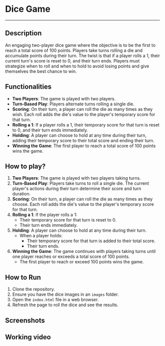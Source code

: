 # Dice Game
<hr>

## Description

An engaging two-player dice game where the objective is to be the first to reach a total score of 100 points. Players take turns rolling a die and accumulate points during their turn. The twist is that if a player rolls a 1, their current turn's score is reset to 0, and their turn ends. Players must strategize when to roll and when to hold to avoid losing points and give themselves the best chance to win.

## Functionalities

- **Two Players**: The game is played with two players.
- **Turn-Based Play**: Players alternate turns rolling a single die.
- **Scoring**: On their turn, a player can roll the die as many times as they wish. Each roll adds the die's value to the player's temporary score for that turn.
- **Rolling a 1**: If a player rolls a 1, their temporary score for that turn is reset to 0, and their turn ends immediately.
- **Holding**: A player can choose to hold at any time during their turn, adding their temporary score to their total score and ending their turn.
- **Winning the Game**: The first player to reach a total score of 100 points wins the game.

## How to play?

1. **Two Players**: The game is played with two players taking turns.
2. **Turn-Based Play**: Players take turns to roll a single die. The current player's actions during their turn determine their score and turn duration.
3. **Scoring**: On their turn, a player can roll the die as many times as they choose. Each roll adds the die's value to the player's temporary score for that turn.
4. **Rolling a 1**: If the player rolls a 1:
   - Their temporary score for that turn is reset to 0.
   - Their turn ends immediately.
5. **Holding**: A player can choose to hold at any time during their turn.
   - When a player holds:
     - Their temporary score for that turn is added to their total score.
     - Their turn ends.
6. **Winning the Game**: The game continues with players taking turns until one player reaches or exceeds a total score of 100 points.
   - The first player to reach or exceed 100 points wins the game.

## How to Run

1. Clone the repository.
2. Ensure you have the dice images in an `images` folder.
3. Open the `index.html` file in a web browser.
4. Refresh the page to roll the dice and see the results.

## Screenshots

## Working video